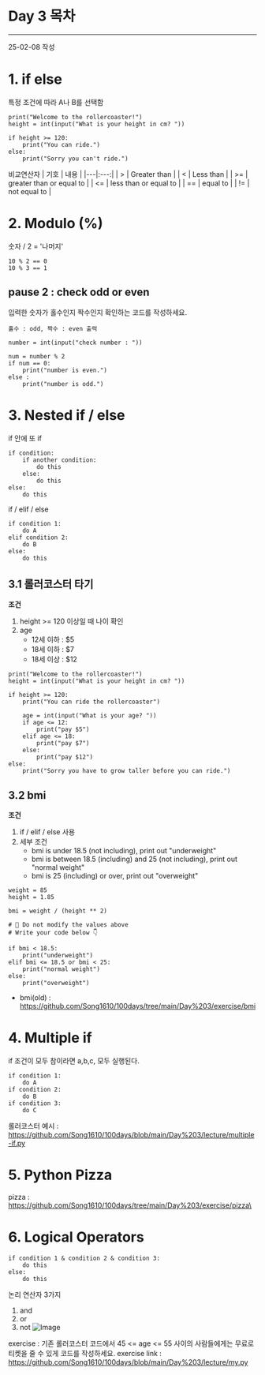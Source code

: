 # Day 3 목차

---
25-02-08 작성

# 1. if else
특정 조건에 따라 A나 B를 선택함
```
print("Welcome to the rollercoaster!")
height = int(input("What is your height in cm? "))

if height >= 120:
    print("You can ride.")
else:
    print("Sorry you can't ride.")
```

비교연산자
| 기호 | 내용 |
|---|:---:|
| > | Greater than |
| < | Less than |
| >= | greater than or equal to |
| <= | less than or equal to |
| == | equal to |
| != | not equal to |



# 2. Modulo (%)
숫자 / 2 = '나머지'
```
10 % 2 == 0
10 % 3 == 1
```

## pause 2 : check odd or even
입력한 숫자가 홀수인지 짝수인지 확인하는 코드를 작성하세요.

`홀수 : odd, 짝수 : even 출력`

```
number = int(input("check number : "))

num = number % 2
if num == 0:
    print("number is even.")
else :
    print("number is odd.")
```



# 3. Nested if / else
if 안에 또 if
```
if condition:
    if another condition:
        do this
    else:
        do this
else:
    do this
```

if / elif / else
```
if condition 1:
    do A
elif condition 2:
    do B
else:
    do this
```

## 3.1 롤러코스터 타기
**조건**
1. height >= 120 이상일 때 나이 확인
2. age
    - 12세 이하 : $5
    - 18세 이하 : $7
    - 18세 이상 : $12

```
print("Welcome to the rollercoaster!")
height = int(input("What is your height in cm? "))

if height >= 120:
    print("You can ride the rollercoaster")

    age = int(input("What is your age? "))
    if age <= 12:
        print("pay $5")
    elif age <= 18:
        print("pay $7")
    else:
        print("pay $12")
else:
    print("Sorry you have to grow taller before you can ride.")
```

## 3.2 bmi
**조건**
1. if / elif / else 사용
2. 세부 조건
    - bmi is under 18.5 (not including), print out "underweight"
    - bmi is between 18.5 (including) and 25 (not including), print out "normal weight"
    - bmi is 25 (including) or over, print out "overweight"
```
weight = 85
height = 1.85

bmi = weight / (height ** 2)

# 🚨 Do not modify the values above
# Write your code below 👇

if bmi < 18.5:
    print("underweight")
elif bmi <= 18.5 or bmi < 25:
    print("normal weight")
else:
    print("overweight")
```
* bmi(old) : https://github.com/Song1610/100days/tree/main/Day%203/exercise/bmi

# 4. Multiple if
if 조건이 모두 참이라면 a,b,c, 모두 실행된다.
```
if condition 1:
    do A
if condition 2:
    do B
if condition 3:
    do C
```

롤러코스터 예시 : https://github.com/Song1610/100days/blob/main/Day%203/lecture/multiple-if.py

# 5. Python Pizza
pizza : https://github.com/Song1610/100days/tree/main/Day%203/exercise/pizza\


# 6. Logical Operators
```
if condition 1 & condition 2 & condition 3:
    do this
else:
    do this
```
논리 연산자 3가지
1. and
2. or
3. not
![Image](https://github.com/user-attachments/assets/de699711-19c6-47bb-80bb-32acfdfec166)

exercise : 기존 롤러코스터 코드에서 45 <= age <= 55 사이의 사람들에게는 무료로 티켓을 줄 수 있게 코드를 작성하세요.
exercise link : https://github.com/Song1610/100days/blob/main/Day%203/lecture/my.py

